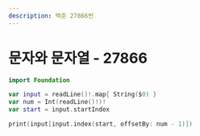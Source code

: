 ```yaml
---
description: 백준 27866번
---
```


# 문자와 문자열 - 27866

```swift
import Foundation

var input = readLine()!.map{ String($0) }
var num = Int(readLine()!)!
var start = input.startIndex

print(input[input.index(start, offsetBy: num - 1)])
```

